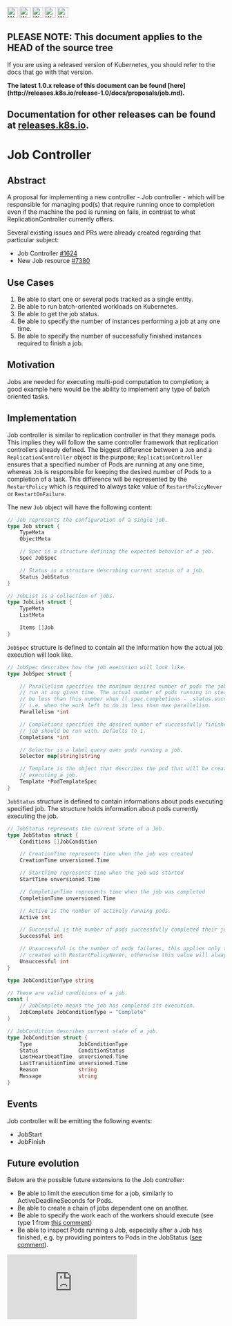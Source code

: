 <!-- BEGIN MUNGE: UNVERSIONED_WARNING -->

<!-- BEGIN STRIP_FOR_RELEASE -->

<img src="http://kubernetes.io/img/warning.png" alt="WARNING"
     width="25" height="25">
<img src="http://kubernetes.io/img/warning.png" alt="WARNING"
     width="25" height="25">
<img src="http://kubernetes.io/img/warning.png" alt="WARNING"
     width="25" height="25">
<img src="http://kubernetes.io/img/warning.png" alt="WARNING"
     width="25" height="25">
<img src="http://kubernetes.io/img/warning.png" alt="WARNING"
     width="25" height="25">

<h2>PLEASE NOTE: This document applies to the HEAD of the source tree</h2>

If you are using a released version of Kubernetes, you should
refer to the docs that go with that version.

<strong>
The latest 1.0.x release of this document can be found
[here](http://releases.k8s.io/release-1.0/docs/proposals/job.md).

Documentation for other releases can be found at
[releases.k8s.io](http://releases.k8s.io).
</strong>
--

<!-- END STRIP_FOR_RELEASE -->

<!-- END MUNGE: UNVERSIONED_WARNING -->

# Job Controller

## Abstract

A proposal for implementing a new controller - Job controller - which will be responsible
for managing pod(s) that require running once to completion even if the machine
the pod is running on fails, in contrast to what ReplicationController currently offers.

Several existing issues and PRs were already created regarding that particular subject:
* Job Controller [#1624](https://github.com/kubernetes/kubernetes/issues/1624)
* New Job resource [#7380](https://github.com/kubernetes/kubernetes/pull/7380)


## Use Cases

1. Be able to start one or several pods tracked as a single entity.
1. Be able to run batch-oriented workloads on Kubernetes.
1. Be able to get the job status.
1. Be able to specify the number of instances performing a job at any one time.
1. Be able to specify the number of successfully finished instances required to finish a job.


## Motivation

Jobs are needed for executing multi-pod computation to completion; a good example
here would be the ability to implement any type of batch oriented tasks.


## Implementation

Job controller is similar to replication controller in that they manage pods.
This implies they will follow the same controller framework that replication
controllers already defined.  The biggest difference between a `Job` and a
`ReplicationController` object is the purpose; `ReplicationController`
ensures that a specified number of Pods are running at any one time, whereas
`Job` is responsible for keeping the desired number of Pods to a completion of
a task.  This difference will be represented by the `RestartPolicy` which is
required to always take value of `RestartPolicyNever` or `RestartOnFailure`.


The new `Job` object will have the following content:

```go
// Job represents the configuration of a single job.
type Job struct {
    TypeMeta
    ObjectMeta

    // Spec is a structure defining the expected behavior of a job.
    Spec JobSpec

    // Status is a structure describing current status of a job.
    Status JobStatus
}

// JobList is a collection of jobs.
type JobList struct {
    TypeMeta
    ListMeta

    Items []Job
}
```

`JobSpec` structure is defined to contain all the information how the actual job execution
will look like.

```go
// JobSpec describes how the job execution will look like.
type JobSpec struct {

    // Parallelism specifies the maximum desired number of pods the job should
    // run at any given time. The actual number of pods running in steady state will
    // be less than this number when ((.spec.completions - .status.successful) < .spec.parallelism),
    // i.e. when the work left to do is less than max parallelism.
    Parallelism *int

    // Completions specifies the desired number of successfully finished pods the
    // job should be run with. Defaults to 1.
    Completions *int

    // Selector is a label query over pods running a job.
    Selector map[string]string

    // Template is the object that describes the pod that will be created when
    // executing a job.
    Template *PodTemplateSpec
}
```

`JobStatus` structure is defined to contain informations about pods executing
specified job.  The structure holds information about pods currently executing
the job.

```go
// JobStatus represents the current state of a Job.
type JobStatus struct {
    Conditions []JobCondition

    // CreationTime represents time when the job was created
    CreationTime unversioned.Time

    // StartTime represents time when the job was started
    StartTime unversioned.Time

    // CompletionTime represents time when the job was completed
    CompletionTime unversioned.Time

    // Active is the number of actively running pods.
    Active int

    // Successful is the number of pods successfully completed their job.
    Successful int

    // Unsuccessful is the number of pods failures, this applies only to jobs
    // created with RestartPolicyNever, otherwise this value will always be 0.
    Unsuccessful int
}

type JobConditionType string

// These are valid conditions of a job.
const (
    // JobComplete means the job has completed its execution.
    JobComplete JobConditionType = "Complete"
)

// JobCondition describes current state of a job.
type JobCondition struct {
    Type               JobConditionType
    Status             ConditionStatus
    LastHeartbeatTime  unversioned.Time
    LastTransitionTime unversioned.Time
    Reason             string
    Message            string
}
```

## Events

Job controller will be emitting the following events:
* JobStart
* JobFinish

## Future evolution

Below are the possible future extensions to the Job controller:
* Be able to limit the execution time for a job, similarly to ActiveDeadlineSeconds for Pods.
* Be able to create a chain of jobs dependent one on another.
* Be able to specify the work each of the workers should execute (see type 1 from
  [this comment](https://github.com/kubernetes/kubernetes/issues/1624#issuecomment-97622142))
* Be able to inspect Pods running a Job, especially after a Job has finished, e.g.
  by providing pointers to Pods in the JobStatus ([see comment](https://github.com/kubernetes/kubernetes/pull/11746/files#r37142628)).


<!-- BEGIN MUNGE: GENERATED_ANALYTICS -->
[![Analytics](https://kubernetes-site.appspot.com/UA-36037335-10/GitHub/docs/proposals/job.md?pixel)]()
<!-- END MUNGE: GENERATED_ANALYTICS -->
